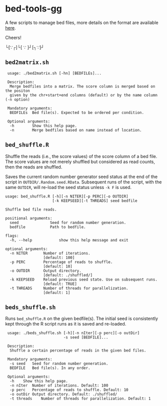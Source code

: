 bed-tools-gg
===

A few scripts to manage bed files, more details on the format are available [here](https://genome.ucsc.edu/FAQ/FAQformat.html#format1).

Cheers!

└[∵┌]└[ ∵ ]┘[┐∵]┘

## `bed2matrix.sh`

```
 usage: ./bed2matrix.sh [-hn] [BEDFILEs]...

 Description:
  Merge bedfiles into a matrix. The score column is merged based on the positon
  given by the chr+start+end columns (default) or by the name column (-n option)

 Mandatory arguments:
  BEDFILEs  Bed file(s). Expected to be ordered per condition.

 Optional arguments:
  -h        Show this help page.
  -n        Merge bedfiles based on name instead of location.
```

## `bed_shuffle.R`

Shuffle the reads (i.e., the score values) of the score column of a bed file. The score values are not merely shuffled but considered as read counts, then the reads are shuffled.

Saves the current random number generator seed status at the end of the script in `OUTDIR/.Random.seed.RData`. Subsequent runs of the script, with the same `OUTDIR`, will re-load the seed status unless `-k F` is used.

```
usage: bed_shuffle.R [-h][-n NITER][-p PERC][-o OUTDIR]
                     [-k KEEPSEED][-t THREADS] seed bedfile

Shuffle bed file reads.

positional arguments:
  seed              Seed for random number generation.
  bedfile           Path to bedfile.

flags:
  -h, --help            show this help message and exit

optional arguments:
  -n NITER       Number of iterations.
                 [default: 100]
  -p PERC        Percentage of reads to shuffle.
                 [default: 10]
  -o OUTDIR      Output directory.
                 [default: ./shuffled/]
  -k KEEPSEED    Reload previous seed state. Use on subsequent runs.
                 [default: TRUE]
  -t THREADS     Number of threads for parallelization.
                 [default: 1]

```

## `beds_shuffle.sh`

Runs `bed_shuffle.R` on the given bedfile(s). The initial seed is consistently kept through the R script runs as it is saved and re-loaded.

```
 usage: ./beds_shuffle.sh [-h][-n nIter][-p perc][-o outDir]
                          -s seed [BEDFILE]...

 Description:
  Shuffle a certain percentage of reads in the given bed files.

 Mandatory arguments:
  -s seed   Seed for random number generation.
  BEDFILE   Bed file(s). In any order.

 Optional arguments:
  -h    Show this help page.
  -n nIter  Number of iterations. Default: 100
  -p perc   Percentage of reads to shuffle. Default: 10
  -o outDir Output directory. Default: ./shuffled/
  -t threads    Number of threads for parallelization. Default: 1
```